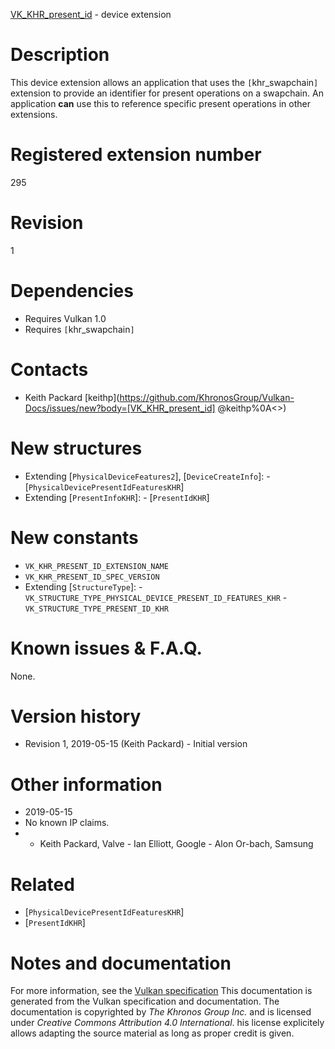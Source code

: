 [VK_KHR_present_id](https://www.khronos.org/registry/vulkan/specs/1.3-extensions/man/html/VK_KHR_present_id.html) - device extension

# Description
This device extension allows an application that uses the
`[`khr_swapchain`]` extension to provide an identifier for present
operations on a swapchain.
An application  **can**  use this to reference specific present operations in
other extensions.

# Registered extension number
295

# Revision
1

# Dependencies
- Requires Vulkan 1.0
- Requires `[`khr_swapchain`]`

# Contacts
- Keith Packard [keithp](https://github.com/KhronosGroup/Vulkan-Docs/issues/new?body=[VK_KHR_present_id] @keithp%0A<<Here describe the issue or question you have about the VK_KHR_present_id extension>>)

# New structures
- Extending [`PhysicalDeviceFeatures2`], [`DeviceCreateInfo`]:  - [`PhysicalDevicePresentIdFeaturesKHR`] 
- Extending [`PresentInfoKHR`]:  - [`PresentIdKHR`]

# New constants
- `VK_KHR_PRESENT_ID_EXTENSION_NAME`
- `VK_KHR_PRESENT_ID_SPEC_VERSION`
- Extending [`StructureType`]:  - `VK_STRUCTURE_TYPE_PHYSICAL_DEVICE_PRESENT_ID_FEATURES_KHR`  - `VK_STRUCTURE_TYPE_PRESENT_ID_KHR`

# Known issues & F.A.Q.
None.

# Version history
- Revision 1, 2019-05-15 (Keith Packard)  - Initial version

# Other information
* 2019-05-15
* No known IP claims.
*   - Keith Packard, Valve  - Ian Elliott, Google  - Alon Or-bach, Samsung

# Related
- [`PhysicalDevicePresentIdFeaturesKHR`]
- [`PresentIdKHR`]

# Notes and documentation
For more information, see the [Vulkan specification](https://www.khronos.org/registry/vulkan/specs/1.3-extensions/html/vkspec.html)
This documentation is generated from the Vulkan specification and documentation.
The documentation is copyrighted by *The Khronos Group Inc.* and is licensed under *Creative Commons Attribution 4.0 International*.
his license explicitely allows adapting the source material as long as proper credit is given.
        